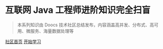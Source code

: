 
# 互联网 Java 工程师进阶知识完全扫盲

> 本系列知识由 Doocs 技术社区总结发布，内容涵盖高并发、分布式、高可用、微服务、海量数据处理等

[社区首页](https://doocs.github.io)
[开始学习](#互联网-java-工程师进阶知识完全扫盲)
